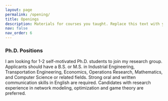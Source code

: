 ```yaml
---
layout: page
permalink: /opening/
title: Openings
description: Materials for courses you taught. Replace this text with your description.
nav: false
nav_order: 6
---
```


### **Ph.D. Positions**


I am looking for 1-2 self-motivated Ph.D. students to join my research group. Applicants should have a B.S. or M.S. in Industrial Engineering, Transportation Engineering, Economics, Operations Research, Mathematics, and Computer Science or related fields. Strong oral and written communication skills in English are required. Candidates with research experience in network modeling, optimization and game theory are preferred.
